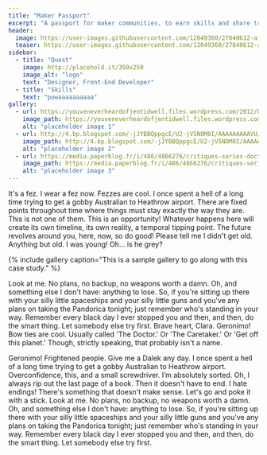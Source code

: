 ```yaml
---
title: "Maker Passport"
excerpt: "A passport for maker communities, to earn skills and share trust, to explore and meet makers without borders "
header:
  image: https://user-images.githubusercontent.com/12049360/27840612-afea8c30-60fa-11e7-80d7-c906b395558e.jpg
  teaser: https://user-images.githubusercontent.com/12049360/27840612-afea8c30-60fa-11e7-80d7-c906b395558e.jpg
sidebar:
  - title: "Quest"
    image: http://placehold.it/350x250
    image_alt: "logo"
    text: "Designer, Front-End Developer"
  - title: "Skills"
    text: "powaaaaaaaaaa"
gallery:
  - url: https://youveneverheardofjentidwell.files.wordpress.com/2012/02/dr-fez.jpg
    image_path: https://youveneverheardofjentidwell.files.wordpress.com/2012/02/dr-fez.jpg
    alt: "placeholder image 1"
  - url: http://4.bp.blogspot.com/-jJYBBQppgcE/U2-jV5NOM0I/AAAAAAAAAVU/nQt9a0YMwio/s1600/S5.jpg
    image_path: http://4.bp.blogspot.com/-jJYBBQppgcE/U2-jV5NOM0I/AAAAAAAAAVU/nQt9a0YMwio/s1600/S5.jpg
    alt: "placeholder image 2"
  - url: https://media.paperblog.fr/i/486/4866276/critiques-series-doctor-who-saison-6-episode--L-xvXdnt.jpeg
    image_path: https://media.paperblog.fr/i/486/4866276/critiques-series-doctor-who-saison-6-episode--L-xvXdnt.jpeg
    alt: "placeholder image 3"
---
```


It's a fez. I wear a fez now. Fezzes are cool. I once spent a hell of a long time trying to get a gobby Australian to Heathrow airport. There are fixed points throughout time where things must stay exactly the way they are. This is not one of them. This is an opportunity! Whatever happens here will create its own timeline, its own reality, a temporal tipping point. The future revolves around you, here, now, so do good! Please tell me I didn't get old. Anything but old. I was young! Oh... is he grey?

{% include gallery caption="This is a sample gallery to go along with this case study." %}

Look at me. No plans, no backup, no weapons worth a damn. Oh, and something else I don't have: anything to lose. So, if you're sitting up there with your silly little spaceships and your silly little guns and you've any plans on taking the Pandorica tonight; just remember who's standing in your way. Remember every black day I ever stopped you and then, and then, do the smart thing. Let somebody else try first. Brave heart, Clara. Geronimo! Bow ties are cool. Usually called 'The Doctor.' Or 'The Caretaker.' Or 'Get off this planet.' Though, strictly speaking, that probably isn't a name.

Geronimo! Frightened people. Give me a Dalek any day. I once spent a hell of a long time trying to get a gobby Australian to Heathrow airport. Overconfidence, this, and a small screwdriver. I’m absolutely sorted. Oh, I always rip out the last page of a book. Then it doesn't have to end. I hate endings! There's something that doesn't make sense. Let's go and poke it with a stick. Look at me. No plans, no backup, no weapons worth a damn. Oh, and something else I don't have: anything to lose. So, if you're sitting up there with your silly little spaceships and your silly little guns and you've any plans on taking the Pandorica tonight; just remember who's standing in your way. Remember every black day I ever stopped you and then, and then, do the smart thing. Let somebody else try first.
